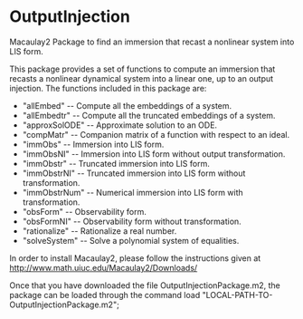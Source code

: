 # OutputInjection
Macaulay2 Package to find an immersion that recast a nonlinear system into LIS form.

This package provides a set of functions to compute an immersion that recasts a 
nonlinear dynamical system into a linear one, up to an output injection. 
The functions included in this package are:
- "allEmbed" -- Compute all the embeddings of a system.
- "allEmbedtr" -- Compute all the truncated embeddings of a system.
- "approxSolODE" -- Approximate solution to an ODE.
- "compMatr" -- Companion matrix of a function with respect to an ideal.
- "immObs" -- Immersion into LIS form.
- "immObsNI" -- Immersion into LIS form without output transformation.
- "immObstr" -- Truncated immersion into LIS form.
- "immObstrNI" -- Truncated immersion into LIS form without transformation.
- "immObstrNum" -- Numerical immersion into LIS form with transformation.
- "obsForm" -- Observability form.
- "obsFormNI" -- Observability form without transformation.
- "rationalize" -- Rationalize a real number.
- "solveSystem" -- Solve a polynomial system of equalities.

In order to install Macaulay2, please follow the instructions given at
http://www.math.uiuc.edu/Macaulay2/Downloads/

Once that you have downloaded the file OutputInjectionPackage.m2,
the package can be loaded through the command 
load "LOCAL-PATH-TO-OutputInjectionPackage.m2";

